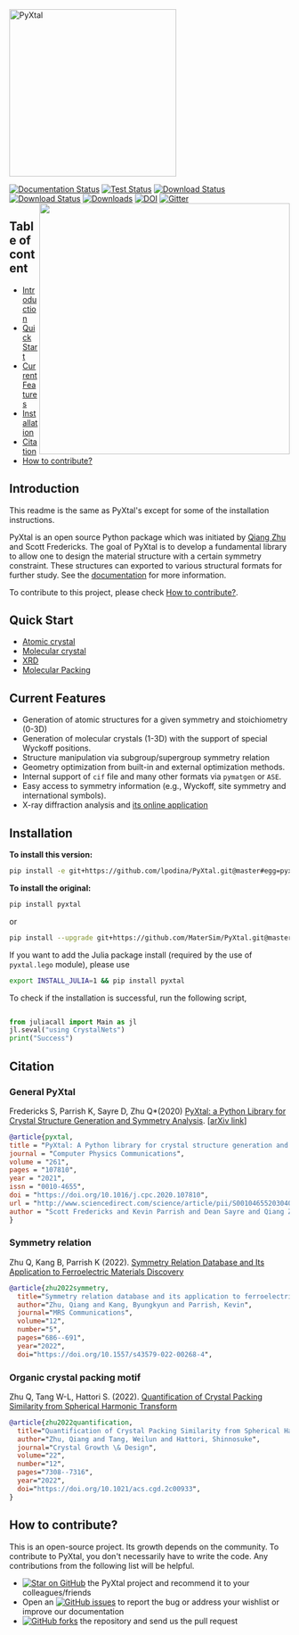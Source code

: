 <img src="https://raw.githubusercontent.com/MaterSim/PyXtal/master/images/512px_type1.png" alt="PyXtal" width="300"/>

[![Documentation Status](https://readthedocs.org/projects/pyxtal/badge/?version=latest)](https://pyxtal.readthedocs.io/en/latest/?badge=latest)
[![Test Status](https://github.com/MaterSim/PyXtal/workflows/tests/badge.svg)](https://github.com/MaterSim/PyXtal/actions)
[![Download Status](https://img.shields.io/pypi/pyversions/pyxtal)](https://pypi.org/project/pyxtal/)
[![Download Status](https://img.shields.io/pypi/v/pyxtal)](https://pypi.org/project/pyxtal/)
[![Downloads](https://pepy.tech/badge/pyxtal)](https://pepy.tech/project/pyxtal)
[![DOI](https://zenodo.org/badge/128165891.svg)](https://zenodo.org/badge/latestdoi/128165891)
[![Gitter](https://badges.gitter.im/PyXtal/community.svg)](https://gitter.im/PyXtal/community?utm_source=badge&utm_medium=badge&utm_campaign=pr-badge)
<img align="right" width="450" src="https://raw.githubusercontent.com/MaterSim/PyXtal/master/images/water.gif">


## Table of content
- [Introduction](#introduction)
- [Quick Start](#quick-start)
- [Current Features](#current-features)
- [Installation](#installation)
- [Citation](#citation)
- [How to contribute?](#how-to-contribute)


## Introduction

This readme is the same as PyXtal's except for some of the installation instructions.

PyXtal is an open source Python package which was initiated by [Qiang Zhu](http://qzhu2017.github.io) and Scott Fredericks. The goal of PyXtal is to develop a fundamental library to allow one to design the material structure with a certain symmetry constraint. These structures can exported to various structural formats for further study. See the [documentation](https://pyxtal.readthedocs.io/en/latest/) for more information.

To contribute to this project, please check [How to contribute?](#how-to-contribute).

## Quick Start

- [Atomic crystal](https://nbviewer.jupyter.org/github/MaterSim/PyXtal/blob/master/examples/tutorials_notebook/01_atomic_crystals.ipynb)
- [Molecular crystal](https://nbviewer.jupyter.org/github/MaterSim/PyXtal/blob/master/examples/tutorials_notebook/02_molecular_crystals.ipynb)
- [XRD](https://nbviewer.jupyter.org/github/MaterSim/PyXtal/blob/master/examples/tutorials_notebook/03_pxrd.ipynb)
- [Molecular Packing](https://nbviewer.org/github/MaterSim/PyXtal/blob/master/examples/tutorials_notebook/05-crystal-packing.ipynb)

## Current Features

- Generation of atomic structures for a given symmetry and stoichiometry (0-3D)
- Generation of molecular crystals (1-3D) with the support of special Wyckoff positions.
- Structure manipulation via subgroup/supergroup symmetry relation
- Geometry optimization from built-in and external optimization methods.
- Internal support of ``cif`` file and many other formats via ``pymatgen`` or ``ASE``.
- Easy access to symmetry information (e.g., Wyckoff, site symmetry and international symbols).
- X-ray diffraction analysis and [its online application](https://vxrd.physics.unlv.edu)

## Installation

**To install this version:**

```sh
pip install -e git+https://github.com/lpodina/PyXtal.git@master#egg=pyxtal
```

**To install the original:**

```sh
pip install pyxtal
```

or

```sh
pip install --upgrade git+https://github.com/MaterSim/PyXtal.git@master
```

If you want to add the Julia package install (required by the use of `pyxtal.lego` module), please use

```sh
export INSTALL_JULIA=1 && pip install pyxtal 
```

To check if the installation is successful, run the following script,
```python

from juliacall import Main as jl
jl.seval("using CrystalNets")
print("Success")
```

## Citation

### General PyXtal

Fredericks S, Parrish K, Sayre D, Zhu Q\*(2020)
[PyXtal: a Python Library for Crystal Structure Generation and Symmetry Analysis](https://www.sciencedirect.com/science/article/pii/S0010465520304057).
\[[arXiv link](https://arxiv.org/pdf/1911.11123.pdf)\]

```bib
@article{pyxtal,
title = "PyXtal: A Python library for crystal structure generation and symmetry analysis",
journal = "Computer Physics Communications",
volume = "261",
pages = "107810",
year = "2021",
issn = "0010-4655",
doi = "https://doi.org/10.1016/j.cpc.2020.107810",
url = "http://www.sciencedirect.com/science/article/pii/S0010465520304057",
author = "Scott Fredericks and Kevin Parrish and Dean Sayre and Qiang Zhu",
}
```

### Symmetry relation
Zhu Q, Kang B, Parrish K (2022). 
[Symmetry Relation Database and Its Application to Ferroelectric Materials Discovery](https://link.springer.com/article/10.1557/s43579-022-00268-4)

```bib
@article{zhu2022symmetry,
  title="Symmetry relation database and its application to ferroelectric materials discovery",
  author="Zhu, Qiang and Kang, Byungkyun and Parrish, Kevin",
  journal="MRS Communications",
  volume="12",
  number="5",
  pages="686--691",
  year="2022",
  doi="https://doi.org/10.1557/s43579-022-00268-4",
```

### Organic crystal packing motif
Zhu Q, Tang W-L, Hattori S. (2022). 
[Quantification of Crystal Packing Similarity from Spherical Harmonic Transform](https://pubs.acs.org/doi/10.1021/acs.cgd.2c00933)

```bib
@article{zhu2022quantification,
  title="Quantification of Crystal Packing Similarity from Spherical Harmonic Transform",
  author="Zhu, Qiang and Tang, Weilun and Hattori, Shinnosuke",
  journal="Crystal Growth \& Design",
  volume="22",
  number="12",
  pages="7308--7316",
  year="2022",
  doi="https://doi.org/10.1021/acs.cgd.2c00933",
}
```

## How to contribute?

This is an open-source project. Its growth depends on the community. To contribute to PyXtal, you don't necessarily have to write the code. Any contributions from the following list will be helpful.

- [![Star on GitHub](https://img.shields.io/github/stars/qzhu2017/pyxtal.svg?style=social)](https://github.com/MaterSim/pyxtal/stargazers)
 the PyXtal project and recommend it to your colleagues/friends
- Open an [![GitHub issues](https://img.shields.io/github/issues/qzhu2017/pyxtal.svg)](https://GitHub.com/MaterSim/pyxtal/issues/) to report the bug or address your wishlist or improve our documentation
- [![GitHub forks](https://img.shields.io/github/forks/qzhu2017/pyxtal?style=social)](https://github.com/MaterSim/PyXtal/network/members) the repository and send us the pull request
